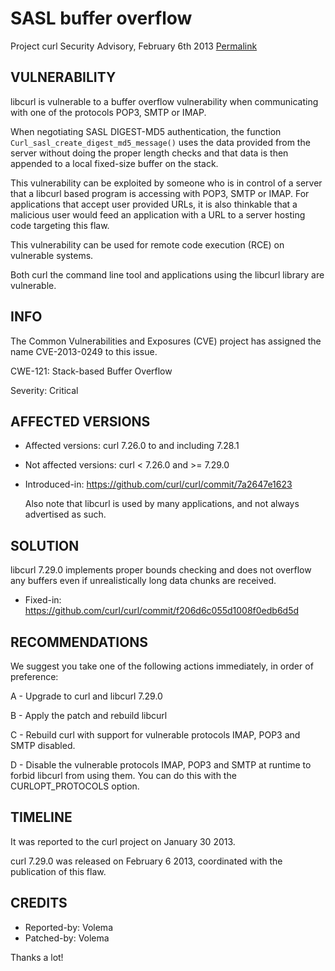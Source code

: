 SASL buffer overflow
====================

Project curl Security Advisory, February 6th 2013
[Permalink](https://curl.se/docs/CVE-2013-0249.html)

VULNERABILITY
-------------

  libcurl is vulnerable to a buffer overflow vulnerability when communicating
  with one of the protocols POP3, SMTP or IMAP.

  When negotiating SASL DIGEST-MD5 authentication, the function
  `Curl_sasl_create_digest_md5_message()` uses the data provided from the
  server without doing the proper length checks and that data is then appended
  to a local fixed-size buffer on the stack.

  This vulnerability can be exploited by someone who is in control of a server
  that a libcurl based program is accessing with POP3, SMTP or IMAP. For
  applications that accept user provided URLs, it is also thinkable that a
  malicious user would feed an application with a URL to a server hosting code
  targeting this flaw.

  This vulnerability can be used for remote code execution (RCE) on vulnerable
  systems.

  Both curl the command line tool and applications using the libcurl library
  are vulnerable.

INFO
----

The Common Vulnerabilities and Exposures (CVE) project has assigned the name
CVE-2013-0249 to this issue.

CWE-121: Stack-based Buffer Overflow

Severity: Critical

AFFECTED VERSIONS
-----------------

- Affected versions: curl 7.26.0 to and including 7.28.1
- Not affected versions: curl < 7.26.0 and >= 7.29.0
- Introduced-in: https://github.com/curl/curl/commit/7a2647e1623

  Also note that libcurl is used by many applications, and not always
  advertised as such.

SOLUTION
--------

  libcurl 7.29.0 implements proper bounds checking and does not overflow any
  buffers even if unrealistically long data chunks are received.

- Fixed-in: https://github.com/curl/curl/commit/f206d6c055d1008f0edb6d5d

RECOMMENDATIONS
---------------

  We suggest you take one of the following actions immediately, in order of
  preference:

  A - Upgrade to curl and libcurl 7.29.0

  B - Apply the patch and rebuild libcurl

  C - Rebuild curl with support for vulnerable protocols IMAP, POP3 and SMTP
      disabled.

  D - Disable the vulnerable protocols IMAP, POP3 and SMTP at runtime to
      forbid libcurl from using them. You can do this with the
      CURLOPT_PROTOCOLS option.

TIMELINE
---------

  It was reported to the curl project on January 30 2013.

  curl 7.29.0 was released on February 6 2013, coordinated with the
  publication of this flaw.

CREDITS
-------

- Reported-by: Volema
- Patched-by: Volema

Thanks a lot!
